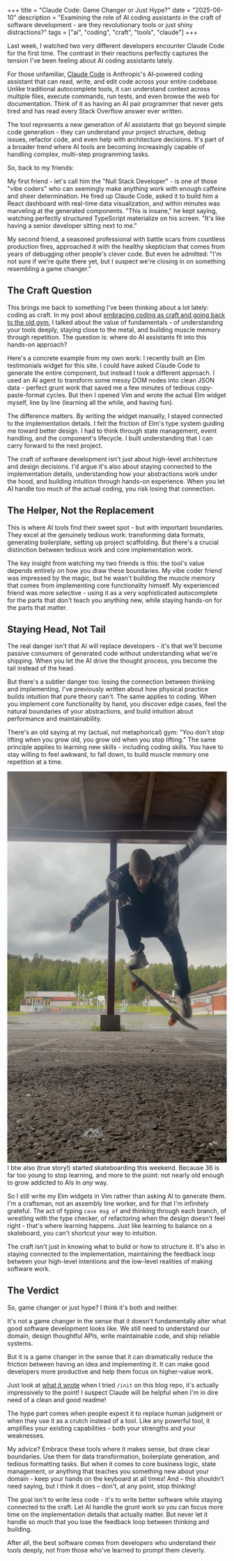 +++
title = "Claude Code: Game Changer or Just Hype?"
date = "2025-06-10"
description = "Examining the role of AI coding assistants in the craft of software development - are they revolutionary tools or just shiny distractions?"
tags = ["ai", "coding", "craft", "tools", "claude"]
+++

Last week, I watched two very different developers encounter Claude Code for the first time. The contrast in their reactions perfectly captures the tension I've been feeling about AI coding assistants lately.

For those unfamiliar, [Claude Code](https://www.anthropic.com/claude-code) is Anthropic's AI-powered coding assistant that can read, write, and edit code across your entire codebase. Unlike traditional autocomplete tools, it can understand context across multiple files, execute commands, run tests, and even browse the web for documentation. Think of it as having an AI pair programmer that never gets tired and has read every Stack Overflow answer ever written.

The tool represents a new generation of AI assistants that go beyond simple code generation - they can understand your project structure, debug issues, refactor code, and even help with architecture decisions. It's part of a broader trend where AI tools are becoming increasingly capable of handling complex, multi-step programming tasks.

So, back to my friends:

My first friend - let's call him the "Null Stack Developer" - is one of those "vibe coders" who can seemingly make anything work with enough caffeine and sheer determination. He fired up Claude Code, asked it to build him a React dashboard with real-time data visualization, and within minutes was marveling at the generated components. "This is insane," he kept saying, watching perfectly structured TypeScript materialize on his screen. "It's like having a senior developer sitting next to me."

My second friend, a seasoned professional with battle scars from countless production fires, approached it with the healthy skepticism that comes from years of debugging other people's clever code. But even he admitted: "I'm not sure if we're quite there yet, but I suspect we're closing in on something resembling a game changer."

## The Craft Question

This brings me back to something I've been thinking about a lot lately: coding as craft. In my post about [embracing coding as craft and going back to the old gym](/posts/coding-as-craft-going-back-to-the-old-gym/), I talked about the value of fundamentals - of understanding your tools deeply, staying close to the metal, and building muscle memory through repetition. The question is: where do AI assistants fit into this hands-on approach?

Here's a concrete example from my own work: I recently built an Elm testimonials widget for this site. I could have asked Claude Code to generate the entire component, but instead I took a different approach. I used an AI agent to transform some messy DOM nodes into clean JSON data - perfect grunt work that saved me a few minutes of tedious copy-paste-format cycles. But then I opened Vim and wrote the actual Elm widget myself, line by line (learning all the while, and having fun).

The difference matters. By writing the widget manually, I stayed connected to the implementation details. I felt the friction of Elm's type system guiding me toward better design. I had to think through state management, event handling, and the component's lifecycle. I built understanding that I can carry forward to the next project.

The craft of software development isn't just about high-level architecture and design decisions. I'd argue it's also about staying connected to the implementation details, understanding how your abstractions work under the hood, and building intuition through hands-on experience. When you let AI handle too much of the actual coding, you risk losing that connection.

## The Helper, Not the Replacement

This is where AI tools find their sweet spot - but with important boundaries. They excel at the genuinely tedious work: transforming data formats, generating boilerplate, setting up project scaffolding. But there's a crucial distinction between tedious work and core implementation work.

The key insight from watching my two friends is this: the tool's value depends entirely on how you draw these boundaries. My vibe coder friend was impressed by the magic, but he wasn't building the muscle memory that comes from implementing core functionality himself. My experienced friend was more selective - using it as a very sophisticated autocomplete for the parts that don't teach you anything new, while staying hands-on for the parts that matter.

## Staying Head, Not Tail

The real danger isn't that AI will replace developers - it's that we'll become passive consumers of generated code without understanding what we're shipping. When you let the AI drive the thought process, you become the tail instead of the head.

But there's a subtler danger too: losing the connection between thinking and implementing. I've previously written about how physical practice builds intuition that pure theory can't. The same applies to coding. When you implement core functionality by hand, you discover edge cases, feel the natural boundaries of your abstractions, and build intuition about performance and maintainability.

There's an old saying at my (actual, not metaphorical) gym: "You don't stop lifting when you grow old, you grow old when you stop lifting." The same principle applies to learning new skills - including coding skills. You have to stay willing to feel awkward, to fall down, to build muscle memory one repetition at a time.

![A basic Ollie](/images/skateboard.jpg)
I btw also (true story!) started skateboarding this weekend. Because 36 is far too young to stop learning, and more to the point: not nearly old enough to grow addicted to AIs in _any_ way.

So I still write my Elm widgets in Vim rather than asking AI to generate them. I'm a craftsman, not an assembly line worker, and for that I'm infinitely grateful. The act of typing `case msg of` and thinking through each branch, of wrestling with the type checker, of refactoring when the design doesn't feel right - that's where learning happens. Just like learning to balance on a skateboard, you can't shortcut your way to intuition.

The craft isn't just in knowing what to build or how to structure it. It's also in staying connected to the implementation, maintaining the feedback loop between your high-level intentions and the low-level realities of making software work.

## The Verdict

So, game changer or just hype? I think it's both and neither.

It's not a game changer in the sense that it doesn't fundamentally alter what good software development looks like. We still need to understand our domain, design thoughtful APIs, write maintainable code, and ship reliable systems.

But it is a game changer in the sense that it can dramatically reduce the friction between having an idea and implementing it. It can make good developers more productive and help them focus on higher-value work.

Just look at [what it wrote](https://github.com/cekrem/cekrem.github.io/blob/master/CLAUDE.md) when I tried `/init` on this blog repo, it's actually impressively to the point! I suspect Claude will be helpful when I'm in dire need of a clean and good readme!

The hype part comes when people expect it to replace human judgment or when they use it as a crutch instead of a tool. Like any powerful tool, it amplifies your existing capabilities - both your strengths and your weaknesses.

My advice? Embrace these tools where it makes sense, but draw clear boundaries. Use them for data transformation, boilerplate generation, and tedious formatting tasks. But when it comes to core business logic, state management, or anything that teaches you something new about your domain - keep your hands on the keyboard at all times! And – this shouldn't need saying, but I think it does – don't, at any point, stop thinking!

The goal isn't to write less code - it's to write better software while staying connected to the craft. Let AI handle the grunt work so you can focus more time on the implementation details that actually matter. But never let it handle so much that you lose the feedback loop between thinking and building.

After all, the best software comes from developers who understand their tools deeply, not from those who've learned to prompt them cleverly.
